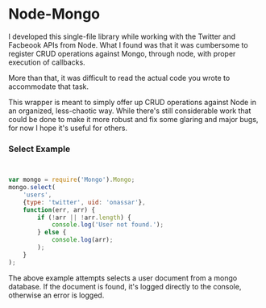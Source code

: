 Node-Mongo
===

I developed this single-file library while working with the Twitter and Facbeook
APIs from Node. What I found was that it was cumbersome to register CRUD
operations against Mongo, through node, with proper execution of callbacks.

More than that, it was difficult to read the actual code you wrote to
accommodate that task.

This wrapper is meant to simply offer up CRUD operations against Node in an
organized, less-chaotic way. While there&#039;s still considerable work that
could be done to make it more robust and fix some glaring and major bugs, for
now I hope it&#039;s useful for others.

### Select Example

``` javascript


var mongo = require('Mongo').Mongo;
mongo.select(
    'users',
    {type: 'twitter', uid: 'onassar'},
    function(err, arr) {
        if (!arr || !arr.length) {
            console.log('User not found.');
        } else {
            console.log(arr);
        );
    }
);

```

The above example attempts selects a user document from a mongo database. If the
document is found, it&#039;s logged directly to the console, otherwise an error
is logged.
